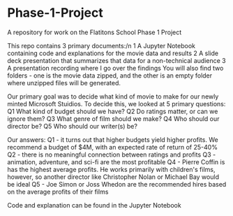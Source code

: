 # Phase-1-Project
A repository for work on the Flatitons School Phase 1 Project

This repo contains 3 primary documents:/n
1 A Jupyter Notebook containing code and explanations for the movie data and results
2 A slide deck presentation that summarizes that data for a non-technical audience
3 A presentation recording where I go over the findings
You will also find two folders - one is the movie data zipped, and the other is an empty folder where unzipped files will be generated.

Our primary goal was to decide what kind of movie to make for our newly minted Microsoft Stuidios. To decide this, we looked at 5 primary questions:
Q1 What kind of budget should we have?
Q2 Do ratings matter, or can we ignore them?
Q3 What genre of film should we make?
Q4 Who should our director be?
Q5 Who should our writer(s) be?

Our answers:
Q1 - it turns out that higher budgets yield higher profits. We recommend a budget of $4M, with an expected rate of return of 25-40%
Q2 - there is no meaningful connection between ratings and profits
Q3 - animation, adventure, and sci-fi are the most profitable
Q4 - Pierre Coffin is has the highest average profits. He works primarily with children's films, however, so another director like Christopher Nolan or Michael Bay would be ideal
Q5 - Joe Simon or Joss Whedon are the recommended hires based on the average profits of their films

Code and explanation can be found in the Jupyter Notebook